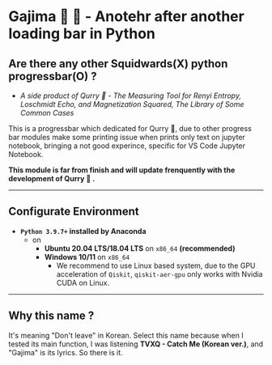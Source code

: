 # Gajima 🔄 🍛 - Anotehr after another loading bar in Python

## Are there any other Squidwards(X) python progressbar(O) ?

- *A side product of Qurry 🍛 - The Measuring Tool for Renyi Entropy, Loschmidt Echo, and Magnetization Squared, The Library of Some Common Cases*

This is a progressbar which dedicated for Qurry 🍛, due to other progress bar modules make some printing issue when prints only text on jupyter notebook, bringing a not good experince, specific for VS Code Jupyter Notebook.

**This module is far from finish and will update frenquently with the development of Qurry 🍛 .**

---

## Configurate Environment

- **`Python 3.9.7+` installed by Anaconda**
  - on
    - **Ubuntu 20.04 LTS/18.04 LTS** on `x86_64` **(recommended)**
    - **Windows 10/11** on `x86_64`
      - We recommend to use Linux based system, due to the GPU acceleration of `Qiskit`, `qiskit-aer-gpu` only works with Nvidia CUDA on Linux.

---

## Why this name ?

It's meaning "Don't leave" in Korean.
Select this name because when I tested its main function,
I was listening **TVXQ - Catch Me (Korean ver.)**, and "Gajima" is its lyrics.
So there is it.
